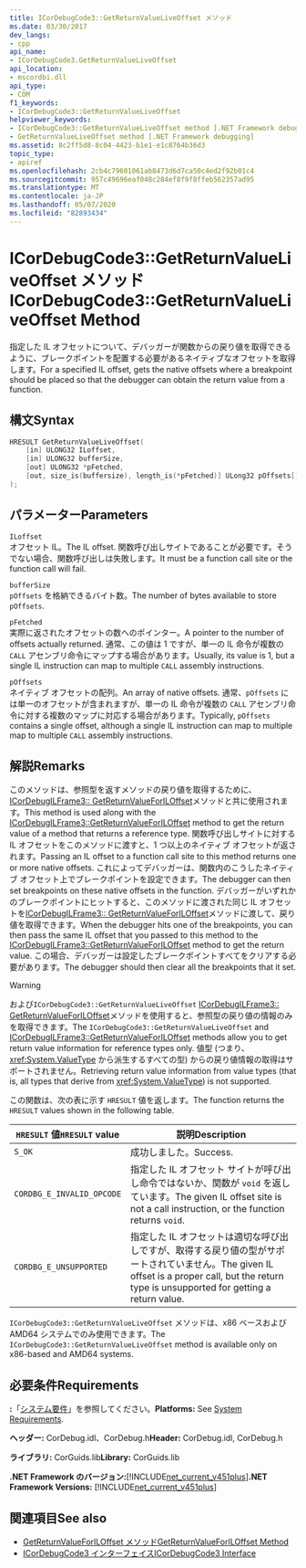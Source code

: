```yaml
---
title: ICorDebugCode3::GetReturnValueLiveOffset メソッド
ms.date: 03/30/2017
dev_langs:
- cpp
api_name:
- ICorDebugCode3.GetReturnValueLiveOffset
api_location:
- mscordbi.dll
api_type:
- COM
f1_keywords:
- ICorDebugCode3::GetReturnValueLiveOffset
helpviewer_keywords:
- ICorDebugCode3::GetReturnValueLiveOffset method [.NET Framework debugging]
- GetReturnValueLiveOffset method [.NET Framework debugging]
ms.assetid: 8c2ff5d8-8c04-4423-b1e1-e1c8764b36d3
topic_type:
- apiref
ms.openlocfilehash: 2cb4c79601061ab8473d6d7ca50c4ed2f92b01c4
ms.sourcegitcommit: 957c49696eaf048c284ef8f9f8ffeb562357ad95
ms.translationtype: MT
ms.contentlocale: ja-JP
ms.lasthandoff: 05/07/2020
ms.locfileid: "82893434"
---
```

# <a name="icordebugcode3getreturnvalueliveoffset-method"></a><span data-ttu-id="ed058-102">ICorDebugCode3::GetReturnValueLiveOffset メソッド</span><span class="sxs-lookup"><span data-stu-id="ed058-102">ICorDebugCode3::GetReturnValueLiveOffset Method</span></span>
<span data-ttu-id="ed058-103">指定した IL オフセットについて、デバッガーが関数からの戻り値を取得できるように、ブレークポイントを配置する必要があるネイティブなオフセットを取得します。</span><span class="sxs-lookup"><span data-stu-id="ed058-103">For a specified IL offset, gets the native offsets where a breakpoint should be placed so that the debugger can obtain the return value from a function.</span></span>  
  
## <a name="syntax"></a><span data-ttu-id="ed058-104">構文</span><span class="sxs-lookup"><span data-stu-id="ed058-104">Syntax</span></span>  
  
```cpp
HRESULT GetReturnValueLiveOffset(  
    [in] ULONG32 ILoffset,  
    [in] ULONG32 bufferSize,
    [out] ULONG32 *pFetched,
    [out, size_is(buffersize), length_is(*pFetched)] ULong32 pOffsets[]  
);  
```  
  
## <a name="parameters"></a><span data-ttu-id="ed058-105">パラメーター</span><span class="sxs-lookup"><span data-stu-id="ed058-105">Parameters</span></span>  
 `ILoffset`  
 <span data-ttu-id="ed058-106">オフセット IL。</span><span class="sxs-lookup"><span data-stu-id="ed058-106">The IL offset.</span></span> <span data-ttu-id="ed058-107">関数呼び出しサイトであることが必要です。そうでない場合、関数呼び出しは失敗します。</span><span class="sxs-lookup"><span data-stu-id="ed058-107">It must be a function call site or the function call will fail.</span></span>  
  
 `bufferSize`  
 <span data-ttu-id="ed058-108">`pOffsets` を格納できるバイト数。</span><span class="sxs-lookup"><span data-stu-id="ed058-108">The number of bytes available to store `pOffsets`.</span></span>  
  
 `pFetched`  
 <span data-ttu-id="ed058-109">実際に返されたオフセットの数へのポインター。</span><span class="sxs-lookup"><span data-stu-id="ed058-109">A pointer to the number of offsets actually returned.</span></span> <span data-ttu-id="ed058-110">通常、この値は 1 ですが、単一の IL 命令が複数の `CALL` アセンブリ命令にマップする場合があります。</span><span class="sxs-lookup"><span data-stu-id="ed058-110">Usually, its value is 1, but a single IL instruction can map to multiple `CALL` assembly instructions.</span></span>  
  
 `pOffsets`  
 <span data-ttu-id="ed058-111">ネイティブ オフセットの配列。</span><span class="sxs-lookup"><span data-stu-id="ed058-111">An array of native offsets.</span></span> <span data-ttu-id="ed058-112">通常、`pOffsets` には単一のオフセットが含まれますが、単一の IL 命令が複数の `CALL` アセンブリ命令に対する複数のマップに対応する場合があります。</span><span class="sxs-lookup"><span data-stu-id="ed058-112">Typically, `pOffsets` contains a single offset, although a single IL instruction can map to multiple map to multiple `CALL` assembly instructions.</span></span>  
  
## <a name="remarks"></a><span data-ttu-id="ed058-113">解説</span><span class="sxs-lookup"><span data-stu-id="ed058-113">Remarks</span></span>  
 <span data-ttu-id="ed058-114">このメソッドは、参照型を返すメソッドの戻り値を取得するために、 [ICorDebugILFrame3:: GetReturnValueForILOffset](icordebugilframe3-getreturnvalueforiloffset-method.md)メソッドと共に使用されます。</span><span class="sxs-lookup"><span data-stu-id="ed058-114">This method is used along with the [ICorDebugILFrame3::GetReturnValueForILOffset](icordebugilframe3-getreturnvalueforiloffset-method.md) method to get the return value of a method that returns a reference type.</span></span> <span data-ttu-id="ed058-115">関数呼び出しサイトに対する IL オフセットをこのメソッドに渡すと、1 つ以上のネイティブ オフセットが返されます。</span><span class="sxs-lookup"><span data-stu-id="ed058-115">Passing an IL offset to a function call site to this method returns one or more native offsets.</span></span> <span data-ttu-id="ed058-116">これによってデバッガーは、関数内のこうしたネイティブ オフセット上でブレークポイントを設定できます。</span><span class="sxs-lookup"><span data-stu-id="ed058-116">The debugger can then set breakpoints on these native offsets in the function.</span></span> <span data-ttu-id="ed058-117">デバッガーがいずれかのブレークポイントにヒットすると、このメソッドに渡された同じ IL オフセットを[ICorDebugILFrame3:: GetReturnValueForILOffset](icordebugilframe3-getreturnvalueforiloffset-method.md)メソッドに渡して、戻り値を取得できます。</span><span class="sxs-lookup"><span data-stu-id="ed058-117">When the debugger hits one of the breakpoints, you can then pass the same IL offset that you passed to this method to the [ICorDebugILFrame3::GetReturnValueForILOffset](icordebugilframe3-getreturnvalueforiloffset-method.md) method to get the return value.</span></span> <span data-ttu-id="ed058-118">この場合、デバッガーは設定したブレークポイントすべてをクリアする必要があります。</span><span class="sxs-lookup"><span data-stu-id="ed058-118">The debugger should then clear all the breakpoints that it set.</span></span>  
  
> [!WARNING]
> <span data-ttu-id="ed058-119">および`ICorDebugCode3::GetReturnValueLiveOffset` [ICorDebugILFrame3:: GetReturnValueForILOffset](icordebugilframe3-getreturnvalueforiloffset-method.md)メソッドを使用すると、参照型の戻り値の情報のみを取得できます。</span><span class="sxs-lookup"><span data-stu-id="ed058-119">The `ICorDebugCode3::GetReturnValueLiveOffset` and [ICorDebugILFrame3::GetReturnValueForILOffset](icordebugilframe3-getreturnvalueforiloffset-method.md) methods allow you to get return value information for reference types only.</span></span> <span data-ttu-id="ed058-120">値型 (つまり、<xref:System.ValueType> から派生するすべての型) からの戻り値情報の取得はサポートされません。</span><span class="sxs-lookup"><span data-stu-id="ed058-120">Retrieving return value information from value types (that is, all types that derive from <xref:System.ValueType>) is not supported.</span></span>  
  
 <span data-ttu-id="ed058-121">この関数は、次の表に示す `HRESULT` 値を返します。</span><span class="sxs-lookup"><span data-stu-id="ed058-121">The function returns the `HRESULT` values shown in the following table.</span></span>  
  
|<span data-ttu-id="ed058-122">`HRESULT` 値</span><span class="sxs-lookup"><span data-stu-id="ed058-122">`HRESULT` value</span></span>|<span data-ttu-id="ed058-123">説明</span><span class="sxs-lookup"><span data-stu-id="ed058-123">Description</span></span>|  
|---------------------|-----------------|  
|`S_OK`|<span data-ttu-id="ed058-124">成功しました。</span><span class="sxs-lookup"><span data-stu-id="ed058-124">Success.</span></span>|  
|`CORDBG_E_INVALID_OPCODE`|<span data-ttu-id="ed058-125">指定した IL オフセット サイトが呼び出し命令ではないか、関数が `void` を返しています。</span><span class="sxs-lookup"><span data-stu-id="ed058-125">The given IL offset site is not a call instruction, or the function returns `void`.</span></span>|  
|`CORDBG_E_UNSUPPORTED`|<span data-ttu-id="ed058-126">指定した IL オフセットは適切な呼び出しですが、取得する戻り値の型がサポートされていません。</span><span class="sxs-lookup"><span data-stu-id="ed058-126">The given IL offset is a proper call, but the return type is unsupported for getting a return value.</span></span>|  
  
 <span data-ttu-id="ed058-127">`ICorDebugCode3::GetReturnValueLiveOffset` メソッドは、x86 ベースおよび AMD64 システムでのみ使用できます。</span><span class="sxs-lookup"><span data-stu-id="ed058-127">The `ICorDebugCode3::GetReturnValueLiveOffset` method is available only on x86-based and AMD64 systems.</span></span>  
  
## <a name="requirements"></a><span data-ttu-id="ed058-128">必要条件</span><span class="sxs-lookup"><span data-stu-id="ed058-128">Requirements</span></span>  
 <span data-ttu-id="ed058-129">**:**「[システム要件](../../get-started/system-requirements.md)」を参照してください。</span><span class="sxs-lookup"><span data-stu-id="ed058-129">**Platforms:** See [System Requirements](../../get-started/system-requirements.md).</span></span>  
  
 <span data-ttu-id="ed058-130">**ヘッダー:** CorDebug.idl、CorDebug.h</span><span class="sxs-lookup"><span data-stu-id="ed058-130">**Header:** CorDebug.idl, CorDebug.h</span></span>  
  
 <span data-ttu-id="ed058-131">**ライブラリ:** CorGuids.lib</span><span class="sxs-lookup"><span data-stu-id="ed058-131">**Library:** CorGuids.lib</span></span>  
  
 <span data-ttu-id="ed058-132">**.NET Framework のバージョン:**[!INCLUDE[net_current_v451plus](../../../../includes/net-current-v451plus-md.md)]</span><span class="sxs-lookup"><span data-stu-id="ed058-132">**.NET Framework Versions:** [!INCLUDE[net_current_v451plus](../../../../includes/net-current-v451plus-md.md)]</span></span>  
  
## <a name="see-also"></a><span data-ttu-id="ed058-133">関連項目</span><span class="sxs-lookup"><span data-stu-id="ed058-133">See also</span></span>

- [<span data-ttu-id="ed058-134">GetReturnValueForILOffset メソッド</span><span class="sxs-lookup"><span data-stu-id="ed058-134">GetReturnValueForILOffset Method</span></span>](icordebugilframe3-getreturnvalueforiloffset-method.md)
- [<span data-ttu-id="ed058-135">ICorDebugCode3 インターフェイス</span><span class="sxs-lookup"><span data-stu-id="ed058-135">ICorDebugCode3 Interface</span></span>](icordebugcode3-interface.md)
